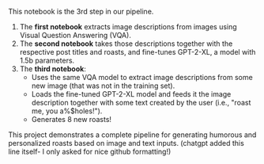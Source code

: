 
This notebook is the 3rd step in our pipeline.

1. The **first notebook** extracts image descriptions from images using Visual Question Answering (VQA).
2. The **second notebook** takes those descriptions together with the respective post titles and roasts, and fine-tunes GPT-2-XL, a model with 1.5b parameters.
3. The **third notebook**:
    - Uses the same VQA model to extract image descriptions from some new image (that was not in the training set).
    - Loads the fine-tuned GPT-2-XL model and feeds it the image description together with some text created by the user (i.e., "roast me, you a%$holes!").
    - Generates 8 new roasts!

This project demonstrates a complete pipeline for generating humorous and personalized roasts based on image and text inputs. (chatgpt added this line itself- I only asked for nice github formatting!)
